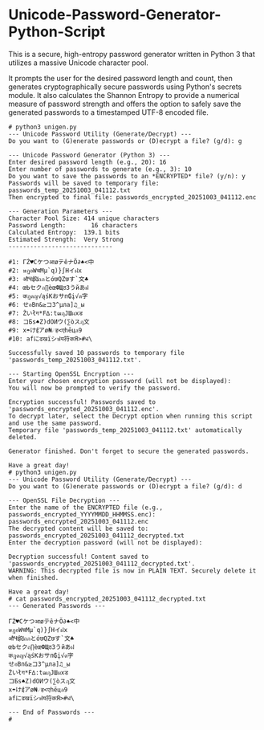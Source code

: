 # Unicode-Password-Generator-Python-Script

This is a secure, high-entropy password generator written in Python 3 that utilizes a massive Unicode character pool.

It prompts the user for the desired password length and count, then generates cryptographically secure passwords using Python's secrets module. It also calculates the Shannon Entropy to provide a numerical measure of password strength and offers the option to safely save the generated passwords to a timestamped UTF-8 encoded file.

```
# python3 unigen.py
--- Unicode Password Utility (Generate/Decrypt) ---
Do you want to (G)enerate passwords or (D)ecrypt a file? (g/d): g

--- Unicode Password Generator (Python 3) ---
Enter desired password length (e.g., 20): 16
Enter number of passwords to generate (e.g., 3): 10
Do you want to save the passwords to an *ENCRYPTED* file? (y/n): y
Passwords will be saved to temporary file: passwords_temp_20251003_041112.txt
Then encrypted to final file: passwords_encrypted_20251003_041112.enc

--- Generation Parameters ---
Character Pool Size: 414 unique characters
Password Length:       16 characters
Calculated Entropy:  139.1 bits
Estimated Strength:  Very Strong
-----------------------------

#1: ГŹ♥СケつआøテêナÖ∂♠<中
#2: ษฏอWचМµ`q)}∫Нイฝx
#3: औЧई₪ถภとóछQZछす`文♣
#4: œЬセクถ∏èœФЩठ3うйあฝ
#5: कฏดญ√ąśКおサп₲į√ด字
#6: せอВп&≥コЗ^µлa]♫_ы
#7: Żいłग*F∆:tฒฦJШผхड
#8: コБs♠Z)dОИウ(∑òスฦ文
#9: х☂けईアø₦☄ह<एhēцล9
#10: afにढखïシฟय符कЯ>#ध\

Successfully saved 10 passwords to temporary file 'passwords_temp_20251003_041112.txt'.

--- Starting OpenSSL Encryption ---
Enter your chosen encryption password (will not be displayed): 
You will now be prompted to verify the password.

Encryption successful! Passwords saved to 'passwords_encrypted_20251003_041112.enc'.
To decrypt later, select the Decrypt option when running this script and use the same password.
Temporary file 'passwords_temp_20251003_041112.txt' automatically deleted.

Generator finished. Don't forget to secure the generated passwords.

Have a great day!
# python3 unigen.py
--- Unicode Password Utility (Generate/Decrypt) ---
Do you want to (G)enerate passwords or (D)ecrypt a file? (g/d): d

--- OpenSSL File Decryption ---
Enter the name of the ENCRYPTED file (e.g., passwords_encrypted_YYYYMMDD_HHMMSS.enc): passwords_encrypted_20251003_041112.enc
The decrypted content will be saved to: passwords_encrypted_20251003_041112_decrypted.txt
Enter the decryption password (will not be displayed): 

Decryption successful! Content saved to 'passwords_encrypted_20251003_041112_decrypted.txt'.
WARNING: This decrypted file is now in PLAIN TEXT. Securely delete it when finished.

Have a great day!
# cat passwords_encrypted_20251003_041112_decrypted.txt
--- Generated Passwords ---

ГŹ♥СケつआøテêナÖ∂♠<中
ษฏอWचМµ`q)}∫Нイฝx
औЧई₪ถภとóछQZछす`文♣
œЬセクถ∏èœФЩठ3うйあฝ
कฏดญ√ąśКおサп₲į√ด字
せอВп&≥コЗ^µлa]♫_ы
Żいłग*F∆:tฒฦJШผхड
コБs♠Z)dОИウ(∑òスฦ文
х☂けईアø₦☄ह<एhēцล9
afにढखïシฟय符कЯ>#ध\

--- End of Passwords ---
# 

```
